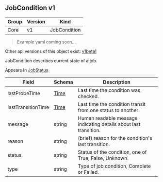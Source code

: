 ## JobCondition v1

Group        | Version     | Kind
------------ | ---------- | -----------
Core | v1 | JobCondition

> Example yaml coming soon...

<aside class="notice">Other api versions of this object exist: <a href="#jobcondition-v1beta1">v1beta1</a> </aside>

JobCondition describes current state of a job.

<aside class="notice">
Appears In  <a href="#jobstatus-v1">JobStatus</a> </aside>

Field        | Schema     | Description
------------ | ---------- | -----------
lastProbeTime | [Time](#time-unversioned) | Last time the condition was checked.
lastTransitionTime | [Time](#time-unversioned) | Last time the condition transit from one status to another.
message | string | Human readable message indicating details about last transition.
reason | string | (brief) reason for the condition's last transition.
status | string | Status of the condition, one of True, False, Unknown.
type | string | Type of job condition, Complete or Failed.

